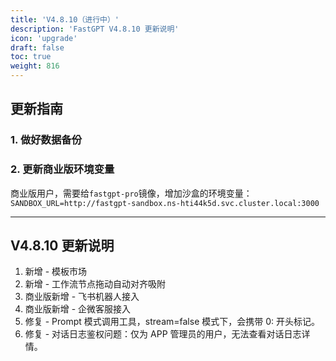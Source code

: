 ```yaml
---
title: 'V4.8.10（进行中）'
description: 'FastGPT V4.8.10 更新说明'
icon: 'upgrade'
draft: false
toc: true
weight: 816
---
```


## 更新指南

### 1. 做好数据备份

### 2. 更新商业版环境变量

商业版用户，需要给`fastgpt-pro`镜像，增加沙盒的环境变量：`SANDBOX_URL=http://fastgpt-sandbox.ns-hti44k5d.svc.cluster.local:3000`

-------

## V4.8.10 更新说明

1. 新增 - 模板市场
2. 新增 - 工作流节点拖动自动对齐吸附
3. 商业版新增 - 飞书机器人接入
4. 商业版新增 - 企微客服接入
5. 修复 - Prompt 模式调用工具，stream=false 模式下，会携带 0: 开头标记。
6. 修复 - 对话日志鉴权问题：仅为 APP 管理员的用户，无法查看对话日志详情。
